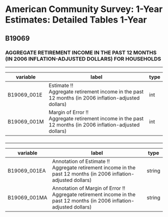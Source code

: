 # American Community Survey: 1-Year Estimates: Detailed Tables 1-Year

## B19069

### AGGREGATE RETIREMENT INCOME IN THE PAST 12 MONTHS (IN 2006 INFLATION-ADJUSTED DOLLARS) FOR HOUSEHOLDS

___

| variable | label | type |
| ----- | ----- | ----- |
| B19069_001E | Estimate !!<br>Aggregate retirement income in the past 12 months (in 2006 inflation-adjusted dollars) | int |
| B19069_001M | Margin of Error !!<br>Aggregate retirement income in the past 12 months (in 2006 inflation-adjusted dollars) | int |
### 

___

| variable | label | type |
| ----- | ----- | ----- |
| B19069_001EA | Annotation of Estimate !!<br>Aggregate retirement income in the past 12 months (in 2006 inflation-adjusted dollars) | string |
| B19069_001MA | Annotation of Margin of Error !!<br>Aggregate retirement income in the past 12 months (in 2006 inflation-adjusted dollars) | string |

